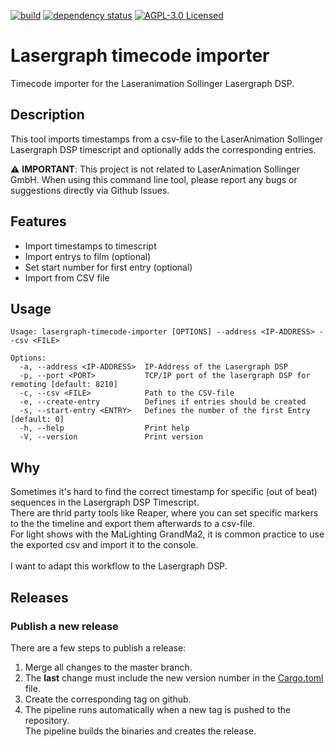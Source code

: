[![build](https://github.com/d-strobel/lasergraph-dsp-timecode-importer/actions/workflows/build.yml/badge.svg)](https://github.com/d-strobel/lasergraph-dsp-timecode-importer/actions/workflows/build.yml)
[![dependency status](https://deps.rs/repo/github/d-strobel/lasergraph-dsp-timecode-importer/status.svg)](https://deps.rs/repo/github/d-strobel/lasergraph-dsp-timecode-importer)
[![AGPL-3.0 Licensed](https://img.shields.io/github/license/d-strobel/lasergraph-dsp-timecode-importer)](https://github.com/d-strobel/lasergraph-dsp-timecode-importer/blob/main/LICENSE)

# Lasergraph timecode importer
Timecode importer for the Laseranimation Sollinger Lasergraph DSP.

## Description
This tool imports timestamps from a csv-file to the LaserAnimation Sollinger Lasergraph DSP timescript and optionally adds the corresponding entries.<br>

⚠️ **IMPORTANT**: This project is not related to LaserAnimation Sollinger GmbH. When using this command line tool, please report any bugs or suggestions directly via Github Issues.

## Features
- Import timestamps to timescript
- Import entrys to film (optional)
- Set start number for first entry (optional)
- Import from CSV file

## Usage
```
Usage: lasergraph-timecode-importer [OPTIONS] --address <IP-ADDRESS> --csv <FILE>

Options:
  -a, --address <IP-ADDRESS>  IP-Address of the Lasergraph DSP
  -p, --port <PORT>           TCP/IP port of the lasergraph DSP for remoting [default: 8210]
  -c, --csv <FILE>            Path to the CSV-file
  -e, --create-entry          Defines if entries should be created
  -s, --start-entry <ENTRY>   Defines the number of the first Entry [default: 0]
  -h, --help                  Print help
  -V, --version               Print version
```

## Why
Sometimes it's hard to find the correct timestamp for specific (out of beat) sequences in the Lasergraph DSP Timescript.<br>
There are thrid party tools like Reaper, where you can set specific markers to the the timeline and export them afterwards to a csv-file.<br>
For light shows with the MaLighting GrandMa2, it is common practice to use the exported csv and import it to the console.<br>
<br>
I want to adapt this workflow to the Lasergraph DSP.

## Releases

### Publish a new release
There are a few steps to publish a release:
1. Merge all changes to the master branch.
2. The **last** change must include the new version number in the [Cargo.toml](Cargo.toml) file.
3. Create the corresponding tag on github.
4. The pipeline runs automatically when a new tag is pushed to the repository.<br>
The pipeline builds the binaries and creates the release.
